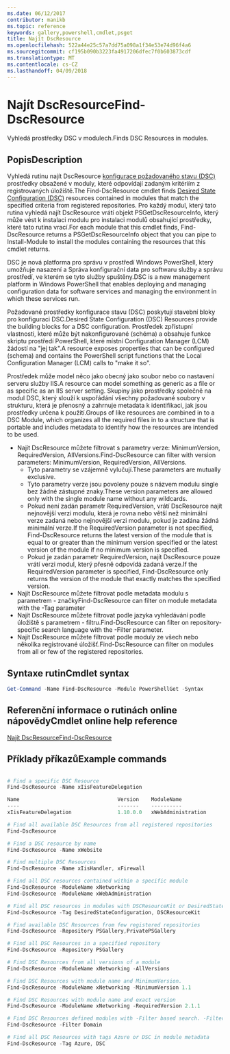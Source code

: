 ```yaml
---
ms.date: 06/12/2017
contributor: manikb
ms.topic: reference
keywords: gallery,powershell,cmdlet,psget
title: Najít DscResource
ms.openlocfilehash: 522a44e25c57a7dd75a098a1f34e53e74d96f4a6
ms.sourcegitcommit: cf195b090b3223fa4917206dfec7f0b603873cdf
ms.translationtype: MT
ms.contentlocale: cs-CZ
ms.lasthandoff: 04/09/2018
---
```

# <a name="find-dscresource"></a><span data-ttu-id="6ad49-103">Najít DscResource</span><span class="sxs-lookup"><span data-stu-id="6ad49-103">Find-DscResource</span></span>

<span data-ttu-id="6ad49-104">Vyhledá prostředky DSC v modulech.</span><span class="sxs-lookup"><span data-stu-id="6ad49-104">Finds DSC Resources in modules.</span></span>

## <a name="description"></a><span data-ttu-id="6ad49-105">Popis</span><span class="sxs-lookup"><span data-stu-id="6ad49-105">Description</span></span>

<span data-ttu-id="6ad49-106">Vyhledá rutinu najít DscResource [konfigurace požadovaného stavu (DSC)](https://msdn.microsoft.com/PowerShell/dsc/overview) prostředky obsažené v moduly, které odpovídají zadaným kritériím z registrovaných úložiště.</span><span class="sxs-lookup"><span data-stu-id="6ad49-106">The Find-DscResource cmdlet finds [Desired State Configuration (DSC)](https://msdn.microsoft.com/PowerShell/dsc/overview) resources contained in modules that match the specified criteria from registered repositories.</span></span>
<span data-ttu-id="6ad49-107">Pro každý modul, který tato rutina vyhledá najít DscResource vrátí objekt PSGetDscResourceInfo, který může vést k instalaci modulu pro instalaci modulů obsahující prostředky, které tato rutina vrací.</span><span class="sxs-lookup"><span data-stu-id="6ad49-107">For each module that this cmdlet finds, Find-DscResource returns a PSGetDscResourceInfo object that you can pipe to Install-Module to install the modules containing the resources that this cmdlet returns.</span></span>

<span data-ttu-id="6ad49-108">DSC je nová platforma pro správu v prostředí Windows PowerShell, který umožňuje nasazení a Správa konfigurační data pro softwaru služby a správu prostředí, ve kterém se tyto služby spuštěny.</span><span class="sxs-lookup"><span data-stu-id="6ad49-108">DSC is a new management platform in Windows PowerShell that enables deploying and managing configuration data for software services and managing the environment in which these services run.</span></span>

<span data-ttu-id="6ad49-109">Požadované prostředky konfigurace stavu (DSC) poskytují stavební bloky pro konfiguraci DSC.</span><span class="sxs-lookup"><span data-stu-id="6ad49-109">Desired State Configuration (DSC) Resources provide the building blocks for a DSC configuration.</span></span> <span data-ttu-id="6ad49-110">Prostředek zpřístupní vlastnosti, které může být nakonfigurované (schéma) a obsahuje funkce skriptu prostředí PowerShell, které místní Configuration Manager (LCM) žádostí na "jej tak".</span><span class="sxs-lookup"><span data-stu-id="6ad49-110">A resource exposes properties that can be configured (schema) and contains the PowerShell script functions that the Local Configuration Manager (LCM) calls to "make it so".</span></span>

<span data-ttu-id="6ad49-111">Prostředek může model něco jako obecný jako soubor nebo co nastavení serveru služby IIS.</span><span class="sxs-lookup"><span data-stu-id="6ad49-111">A resource can model something as generic as a file or as specific as an IIS server setting.</span></span> <span data-ttu-id="6ad49-112">Skupiny jako prostředky společně na modul DSC, který slouží k uspořádání všechny požadované soubory v strukturu, která je přenosný a zahrnuje metadata k identifikaci, jak jsou prostředky určena k použití.</span><span class="sxs-lookup"><span data-stu-id="6ad49-112">Groups of like resources are combined in to a DSC Module, which organizes all the required files in to a structure that is portable and includes metadata to identify how the resources are intended to be used.</span></span>

- <span data-ttu-id="6ad49-113">Najít DscResource můžete filtrovat s parametry verze: MinimumVersion, RequiredVersion, AllVersions.</span><span class="sxs-lookup"><span data-stu-id="6ad49-113">Find-DscResource can filter with version parameters: MinimumVersion, RequiredVersion, AllVersions.</span></span>
  - <span data-ttu-id="6ad49-114">Tyto parametry se vzájemně vylučují.</span><span class="sxs-lookup"><span data-stu-id="6ad49-114">These parameters are mutually exclusive.</span></span>
  - <span data-ttu-id="6ad49-115">Tyto parametry verze jsou povoleny pouze s názvem modulu single bez žádné zástupné znaky.</span><span class="sxs-lookup"><span data-stu-id="6ad49-115">These version parameters are allowed only with the single module name without any wildcards.</span></span>
  - <span data-ttu-id="6ad49-116">Pokud není zadán parametr RequiredVersion, vrátí DscResource najít nejnovější verzi modulu, která je rovna nebo větší než minimální verze zadaná nebo nejnovější verzi modulu, pokud je zadána žádná minimální verze.</span><span class="sxs-lookup"><span data-stu-id="6ad49-116">If the RequiredVersion parameter is not specified, Find-DscResource returns the latest version of the module that is equal to or greater than the minimum version specified or the latest version of the module if no minimum version is specified.</span></span>
  - <span data-ttu-id="6ad49-117">Pokud je zadán parametr RequiredVersion, najít DscResource pouze vrátí verzi modul, který přesně odpovídá zadaná verze.</span><span class="sxs-lookup"><span data-stu-id="6ad49-117">If the RequiredVersion parameter is specified, Find-DscResource only returns the version of the module that exactly matches the specified version.</span></span>
- <span data-ttu-id="6ad49-118">Najít DscResource můžete filtrovat podle metadata modulu s parametrem - značky</span><span class="sxs-lookup"><span data-stu-id="6ad49-118">Find-DscResource can filter on module metadata with the -Tag parameter</span></span>
- <span data-ttu-id="6ad49-119">Najít DscResource můžete filtrovat podle jazyka vyhledávání podle úložiště s parametrem - filtru.</span><span class="sxs-lookup"><span data-stu-id="6ad49-119">Find-DscResource can filter on repository-specific search language with the -Filter parameter.</span></span>
- <span data-ttu-id="6ad49-120">Najít DscResource můžete filtrovat podle moduly ze všech nebo několika registrované úložišť.</span><span class="sxs-lookup"><span data-stu-id="6ad49-120">Find-DscResource can filter on modules from all or few of the registered repositories.</span></span>

## <a name="cmdlet-syntax"></a><span data-ttu-id="6ad49-121">Syntaxe rutin</span><span class="sxs-lookup"><span data-stu-id="6ad49-121">Cmdlet syntax</span></span>
```powershell
Get-Command -Name Find-DscResource -Module PowerShellGet -Syntax
```

## <a name="cmdlet-online-help-reference"></a><span data-ttu-id="6ad49-122">Referenční informace o rutinách online nápovědy</span><span class="sxs-lookup"><span data-stu-id="6ad49-122">Cmdlet online help reference</span></span>

[<span data-ttu-id="6ad49-123">Najít DscResource</span><span class="sxs-lookup"><span data-stu-id="6ad49-123">Find-DscResource</span></span>](http://go.microsoft.com/fwlink/?LinkId=517196)

## <a name="example-commands"></a><span data-ttu-id="6ad49-124">Příklady příkazů</span><span class="sxs-lookup"><span data-stu-id="6ad49-124">Example commands</span></span>
```powershell

# Find a specific DSC Resource
Find-DscResource -Name xIisFeatureDelegation

Name                                Version    ModuleName                          Repository
----                                -------    ----------                          ----------
xIisFeatureDelegation               1.10.0.0   xWebAdministration                  PSGallery

# Find all available DSC Resources from all registered repositories
Find-DscResource

# Find a DSC resource by name
Find-DscResource -Name xWebsite

# Find multiple DSC Resources
Find-DscResource -Name xIisHandler, xFirewall

# Find all DSC resources contained within a specific module
Find-DscResource -ModuleName xNetworking
Find-DscResource -ModuleName xWebAdministration

# Find all DSC resources in modules with DSCResourceKit or DesiredStateConfiguration
Find-DscResource -Tag DesiredStateConfiguration, DSCResourceKit

# Find available DSC Resources from few registered repositories
Find-DscResource -Repository PSGallery,PrivatePSGallery

# Find all DSC Resources in a specified repository
Find-DscResource -Repository PSGallery

# Find DSC Resources from all versions of a module
Find-DscResource -ModuleName xNetworking -AllVersions

# Find DSC Resources with module name and MinimumVersion.
Find-DscResource -ModuleName xNetworking -MinimumVersion 1.1

# Find DSC Resources with module name and exact version
Find-DscResource -ModuleName xNetworking -RequiredVersion 2.1.1

# Find DSC Resources defined modules with -Filter based search. -Filter searches in description and module names
Find-DscResource -Filter Domain

# Find all DSC Resources with tags Azure or DSC in module metadata
Find-DscResource -Tag Azure, DSC

```